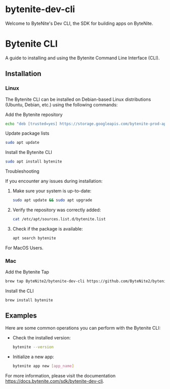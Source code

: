 # bytenite-dev-cli

Welcome to ByteNite's Dev CLI, the SDK for building apps on ByteNite.

# Bytenite CLI

A guide to installing and using the Bytenite Command Line Interface (CLI).

## Installation

### Linux

The Bytenite CLI can be installed on Debian-based Linux distributions (Ubuntu, Debian, etc.) using the following commands:

Add the Bytenite repository

```bash
echo "deb [trusted=yes] https://storage.googleapis.com/bytenite-prod-apt-repo/debs ./" | sudo tee /etc/apt/sources.list.d/bytenite.list
```
Update package lists

```bash
sudo apt update
```
Install the Bytenite CLI

```bash
sudo apt install bytenite
```
Troubleshooting

If you encounter any issues during installation:

1. Make sure your system is up-to-date:
   ```bash
   sudo apt update && sudo apt upgrade
   ```

2. Verify the repository was correctly added:
   ```bash
   cat /etc/apt/sources.list.d/bytenite.list
   ```

3. Check if the package is available:
   ```bash
   apt search bytenite
   ```

For MacOS Users.

### Mac

Add the Bytenite Tap
```bash
brew tap ByteNite2/bytenite-dev-cli https://github.com/ByteNite2/bytenite-dev-cli.git
```

Install the CLI
```
brew install bytenite
```

## Examples

Here are some common operations you can perform with the Bytenite CLI:

- Check the installed version:
  ```bash
  bytenite --version
  ```

- Initialize a new app:
  ```bash
  bytenite app new [app_name]
  ```



For more information, please visit the documentation https://docs.bytenite.com/sdk/bytenite-dev-cli.
